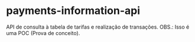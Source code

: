# payments-information-api

API de consulta à tabela de tarifas e realização de transações.
OBS.: Isso é uma POC (Prova de conceito).
